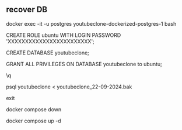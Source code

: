 ## recover DB

docker exec -it -u postgres youtubeclone-dockerized-postgres-1 bash

CREATE ROLE ubuntu WITH LOGIN PASSWORD 'XXXXXXXXXXXXXXXXXXXXXXXX';

CREATE DATABASE youtubeclone;

GRANT ALL PRIVILEGES ON DATABASE youtubeclone to ubuntu;

\q

psql youtubeclone < youtubeclone_22-09-2024.bak

exit 

docker compose down

docker compose up -d